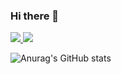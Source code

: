 ### Hi there 👋

<!--
**hxeonxins/hxeonxins** is a ✨ _special_ ✨ repository because its `README.md` (this file) appears on your GitHub profile.

Here are some ideas to get you started:

- 🔭 I’m currently working on ...
- 🌱 I’m currently learning ...
- 👯 I’m looking to collaborate on ...
- 🤔 I’m looking for help with ...
- 💬 Ask me about ...
- 📫 How to reach me: ...
- 😄 Pronouns: ...
- ⚡ Fun fact: ...
-->
<a href="https://www.instagram.com/hxeonxins/" target="_blank"><img src="https://img.shields.io/badge/Instagram-E4405F?style=flat-square&logo=Instagram&logoColor=white"/>
<a herf="hyunjin.dev143@gmail.com"><img src="https://img.shields.io/badge/hyunjin.dev143@gmail.com-EA4335?style=flat-square&logo=Gmail&logoColor=white"/>

![Anurag's GitHub stats](https://github-readme-stats.vercel.app/api?username=hxeonxins&show_icons=true&theme=radical)
